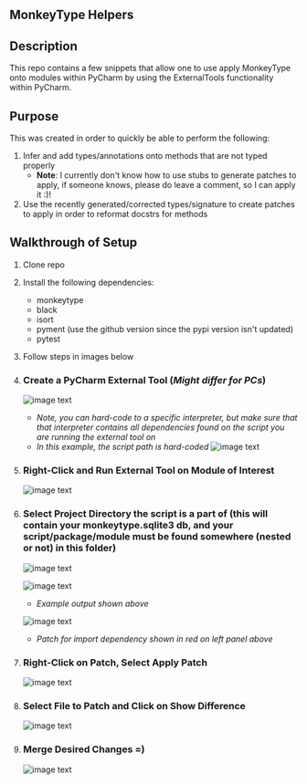 MonkeyType Helpers
---

Description
---
This repo contains a few snippets that allow one to use apply MonkeyType onto modules within PyCharm by using the ExternalTools functionality within PyCharm.

Purpose
---
This was created in order to quickly be able to perform the following:
1) Infer and add types/annotations onto methods that are not typed properly
   - **Note**: I currently don't know how to use stubs to generate patches to apply, if someone knows, please do leave a comment, so I can apply it :)!
2) Use the recently generated/corrected types/signature to create patches to apply in order to reformat docstrs for methods


Walkthrough of Setup
---
1) Clone repo
2) Install the following dependencies:
   - monkeytype
   - black
   - isort
   - pyment (use the github version since the pypi version isn't updated)
   - pytest
3) Follow steps in images below

4) ### Create a PyCharm External Tool (*Might differ for PCs*)
   ![image text](./imgs/001_monkeytype_external_tool_arguments.png)
   -  *Note, you can hard-code to a specific interpreter, but make sure that that interpreter contains all dependencies found on the script you are running the external tool on*
   -  *In this example, the script path is hard-coded*
   ![image text](./imgs/002_external_tools_menu.png)

5) ### Right-Click and Run External Tool on Module of Interest
   ![image text](./imgs/003_select_run_and_create_associated_patches.png)

6) ### Select Project Directory the script is a part of (this will contain your monkeytype.sqlite3 db, and your script/package/module must be found somewhere (nested or not) in this folder)
   ![image text](./imgs/004_select_root_directory_that_will_contain_monkeytypesqlite3_and_contains_module.png)
   
   ![image text](./imgs/005_terminal_output.png)
   -  *Example output shown above*
   
   ![image text](./imgs/006_generated_patch.png)
   -  *Patch for import dependency shown in red on left panel above*

7) ### Right-Click on Patch, Select Apply Patch
   ![image text](./imgs/007_apply_patch_option.png)

8) ### Select File to Patch and Click on Show Difference
   ![image text](./imgs/008_apply_patch_window.png)

9) ### Merge Desired Changes =)
   ![image text](./imgs/009_show_diff.png)

